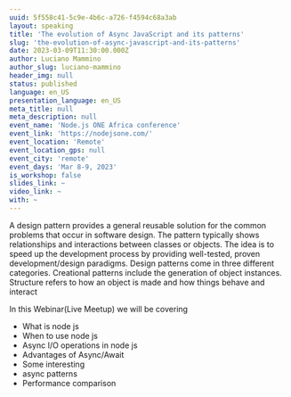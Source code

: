 ```yaml
---
uuid: 5f558c41-5c9e-4b6c-a726-f4594c68a3ab
layout: speaking
title: 'The evolution of Async JavaScript and its patterns'
slug: 'the-evolution-of-async-javascript-and-its-patterns'
date: 2023-03-09T11:30:00.000Z
author: Luciano Mammino
author_slug: luciano-mammino
header_img: null
status: published
language: en_US
presentation_language: en_US
meta_title: null
meta_description: null
event_name: 'Node.js ONE Africa conference'
event_link: 'https://nodejsone.com/'
event_location: 'Remote'
event_location_gps: null
event_city: 'remote'
event_days: 'Mar 8-9, 2023'
is_workshop: false
slides_link: ~
video_link: ~
with: ~
---
```


A design pattern provides a general reusable solution for the common problems that occur in software design. The pattern typically shows relationships and interactions between classes or objects. The idea is to speed up the development process by providing well-tested, proven development/design paradigms.
Design patterns come in three different categories. Creational patterns include the generation of object instances. Structure refers to how an object is made and how things behave and interact

In this Webinar(Live Meetup) we will be covering

- What is node js
- When to use node js
- Async I/O operations in node js
- Advantages of Async/Await
- Some interesting
- async patterns
- Performance comparison

